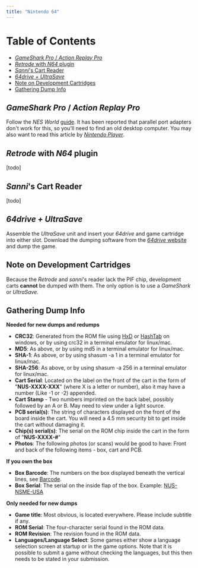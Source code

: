 ```yaml
---
title: "Nintendo 64"
---
```



# Table of Contents
- [*GameShark Pro* / *Action Replay Pro*](#-gameshark-pro-----action-replay-pro-)
- [*Retrode* with *N64* plugin](#-retrode--with--n64--plugin)
- [*Sanni*'s Cart Reader](#-sanni--s-cart-reader)
- [*64drive + UltraSave*](#-64drive---ultrasave-)
- [Note on Development Cartridges](#note-on-development-cartridges)
- [Gathering Dump Info](#gathering-dump-info)

## *GameShark Pro* / *Action Replay Pro*

Follow the *NES World*  [guide](http://www.nesworld.com/article.php?system=n64&data=n64-howtodumproms). It has been reported that parallel port adapters don't work for this, so you'll need to find an old desktop computer. You may also want to read this article by  [*Nintendo Player*](http://www.nintendoplayer.com/feature/n64/).

## *Retrode* with *N64* plugin
[todo]
## *Sanni*'s Cart Reader
[todo]

## *64drive + UltraSave*

Assemble the *UltraSave* unit and insert your *64drive* and game cartridge into either slot. Download the dumping software from the  [*64drive* website](http://64drive.retroactive.be/support.php)  and dump the game.

## Note on Development Cartridges

Because the *Retrode* and *sanni*'s reader lack the PIF chip, development carts  **cannot**  be dumped with them. The only option is to use a *GameShark* or *UltraSave*.

## Gathering Dump Info

**Needed for new dumps and redumps**

-   **CRC32**: Generated from the ROM file using  [HxD](https://mh-nexus.de/en/hxd/)  or  [HashTab](http://implbits.com/products/hashtab/)  on windows, or by using crc32 in a terminal emulator for linux/mac.
-   **MD5**: As above, or by using md5 in a terminal emulator for linux/mac.
-   **SHA-1**: As above, or by using shasum -a 1 in a terminal emulator for linux/mac.
-   **SHA-256**: As above, or by using shasum -a 256 in a terminal emulator for linux/mac.
-   **Cart Serial**: Located on the label on the front of the cart in the form of "**NUS-XXXX-XXX**" (where X is a letter or number), also it may have a number (Like -1 or -2) appended.
-   **Cart Stamp**  - Two numbers imprinted on the back label, possibly followed by an A or B. May need to view under a light source.
-   **PCB serial(s)**: The string of characters displayed on the front of the board inside the cart. You will need a 4.5 mm security bit to get inside the cart without damaging it.
-   **Chip(s) serial(s)**: The serial on the ROM chip inside the cart in the form of "**NUS-XXXX-#**"
-   **Photos**: The following photos (or scans) would be good to have: Front and back of the following items - box, cart and PCB.

**If you own the box**

-   **Box Barcode**: The numbers on the box displayed beneath the vertical lines, see  [Barcode](http://en.wikipedia.org/wiki/Barcode).
-   **Box Serial**: The serial on the inside flap of the box. Example:  [NUS-NSME-USA](https://i.imgur.com/GExdnIR.jpg)

**Only needed for new dumps**

-   **Game title**: Most obvious, is located everywhere. Please include subtitle if any.
-   **ROM Serial**: The four-character serial found in the ROM data.
-   **ROM Revision**: The revision found in the ROM data.
-   **Languages/Language Select**: Some games either show a language selection screen at startup or in the game options. Note that it is possible to submit a game without checking the languages, but this then needs to be stated in your submission.